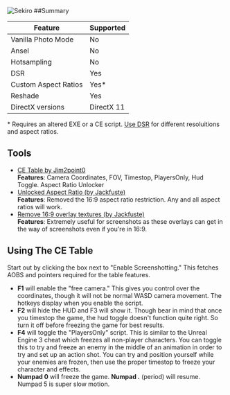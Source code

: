 ![Sekiro](\Images\sekiro_header.png "Shot by jim2point0")
##Summary

Feature | Supported
--|--
Vanilla Photo Mode | No
Ansel | No
Hotsampling | No
DSR | Yes
Custom Aspect Ratios | Yes*
Reshade | Yes
DirectX versions | DirectX 11

\* Requires an altered EXE or a CE script. [Use DSR](https://framedsc.github.io/GeneralGuides/custom_dsr_resolutions.htm) for different resoluitions and aspect ratios.
 
## Tools

* [CE Table by Jim2point0](..\CheatTables\sekiro_photoModeAOB.CT)  
**Features**: Camera Coordinates, FOV, Timestop, PlayersOnly, Hud Toggle. Aspect Ratio Unlocker
* [Unlocked Aspect Ratio (by Jackfuste)](https://drive.google.com/open?id=10fqDa5PpMsDXjQPPajxC-gJ0c1fEWsRL)  
**Features**: Removed the 16:9 aspect ratio restriction. Any and all aspect ratios will work.
* [Remove 16:9 overlay textures (by Jackfuste)](https://drive.google.com/open?id=1kBCSlPfZLhffhWcH0IS9R9Gt-mGgLf3E)  
**Features**: Extremely useful for screenshots as these overlays can get in the way of screenshots even if you're in 16:9.

## Using The CE Table

Start out by clicking the box next to "Enable Screenshotting." This fetches AOBS and pointers required for the table features. 

* **F1** will enable the "free camera." This gives you control over the coordinates, though it will not be normal WASD camera movement. The hotkeys display when you enable the script. 
* **F2** will hide the HUD and F3 will show it. Though bear in mind that once you timestop the game, the hud toggle doesn't function quite right. So turn it off before freezing the game for best results.
* **F4** will toggle the "PlayersOnly" script. This is similar to the Unreal Engine 3 cheat which freezes all non-player characters. You can toggle this to try and freeze an enemy in the middle of an animation in order to try and set up an action shot. You can try and position yourself while your enemies are frozen, then use the proper timestop to freeze your character and effects.
* **Numpad 0** will freeze the game. **Numpad .** (period) will resume. Numpad 5 is super slow motion.

